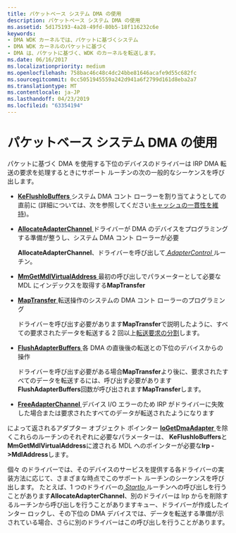 ```yaml
---
title: パケットベース システム DMA の使用
description: パケットベース システム DMA の使用
ms.assetid: 5d175193-4a28-49fd-80b5-18f116232c6e
keywords:
- DMA WDK カーネルでは、パケットに基づくシステム
- DMA WDK カーネルのパケットに基づく
- DMA は、パケットに基づく、WDK のカーネルを転送します。
ms.date: 06/16/2017
ms.localizationpriority: medium
ms.openlocfilehash: 758bac46c48c4dc24bbe81646acafe9d55c682fc
ms.sourcegitcommit: 0cc5051945559a242d941a6f2799d161d8eba2a7
ms.translationtype: MT
ms.contentlocale: ja-JP
ms.lasthandoff: 04/23/2019
ms.locfileid: "63354194"
---
```

# <a name="using-packet-based-system-dma"></a>パケットベース システム DMA の使用





パケットに基づく DMA を使用する下位のデバイスのドライバーは IRP DMA 転送の要求を処理するときにサポート ルーチンの次の一般的なシーケンスを呼び出します。

-   [**KeFlushIoBuffers** ](https://msdn.microsoft.com/library/windows/hardware/ff552041)システム DMA コント ローラーを割り当てようとしての直前に (詳細については、次を参照してください[キャッシュの一貫性を維持](maintaining-cache-coherency.md))。

-   [**AllocateAdapterChannel** ](https://msdn.microsoft.com/library/windows/hardware/ff540573)ドライバーが DMA のデバイスをプログラミングする準備が整うし、システム DMA コント ローラーが必要

    **AllocateAdapterChannel**、ドライバーを呼び出して[ *AdapterControl* ](https://msdn.microsoft.com/library/windows/hardware/ff540504)ルーチン。

-   [**MmGetMdlVirtualAddress** ](https://msdn.microsoft.com/library/windows/hardware/ff554539)最初の呼び出しでパラメーターとして必要な MDL にインデックスを取得する**MapTransfer**

-   [**MapTransfer** ](https://msdn.microsoft.com/library/windows/hardware/ff554402)転送操作のシステムの DMA コント ローラーのプログラミング

    ドライバーを呼び出す必要があります**MapTransfer**で説明したように、すべての要求されたデータを転送する 2 回以上[転送要求の分割](splitting-dma-transfer-requests.md)します。

-   [**FlushAdapterBuffers** ](https://msdn.microsoft.com/library/windows/hardware/ff545917)各 DMA の直後後の転送との下位のデバイスからの操作

    ドライバーを呼び出す必要がある場合**MapTransfer**より後に、要求されたすべてのデータを転送するには、呼び出す必要があります**FlushAdapterBuffers**回数が呼び出されます**MapTransfer**します。

-   [**FreeAdapterChannel** ](https://msdn.microsoft.com/library/windows/hardware/ff546507)デバイス I/O エラーのため IRP がドライバーに失敗した場合または要求されたすべてのデータが転送されたようになります

によって返されるアダプター オブジェクト ポインター [ **IoGetDmaAdapter** ](https://msdn.microsoft.com/library/windows/hardware/ff549220)を除くこれらのルーチンのそれぞれに必要なパラメーターは、 **KeFlushIoBuffers**と**MmGetMdlVirtualAddress**に渡される MDL へのポインターが必要な**Irp -&gt;MdlAddress**します。

個々 のドライバーでは、そのデバイスのサービスを提供する各ドライバーの実装方法に応じて、さまざまな時点でこのサポート ルーチンのシーケンスを呼び出します。 たとえば、1 つのドライバーの[ *StartIo* ](https://msdn.microsoft.com/library/windows/hardware/ff563858)ルーチンへの呼び出しを行うことがあります**AllocateAdapterChannel**、別のドライバーは Irp からを削除するルーチンから呼び出しを行うことがありますキュー、ドライバーが作成したインター ロックし、その下位の DMA デバイスでは、データを転送する準備が示されている場合、さらに別のドライバーはこの呼び出しを行うことがあります。

 

 




